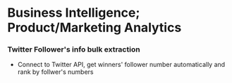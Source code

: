 # Business Intelligence; Product/Marketing Analytics
### Twitter Follower's info bulk extraction 
* Connect to Twitter API, get winners' follower number automatically and rank by follwer's numbers

